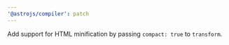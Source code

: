 ```yaml
---
'@astrojs/compiler': patch
---
```


Add support for HTML minification by passing `compact: true` to `transform`.
